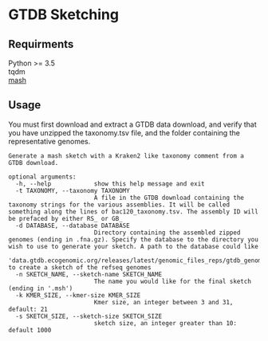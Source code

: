 # GTDB Sketching

## Requirments
Python >= 3.5  
tqdm  
[mash](https://github.com/marbl/Mash)

## Usage
You must first download and extract a GTDB data download, and verify that you have unzipped the taxonomy.tsv file, and the folder containing the representative genomes.

```
Generate a mash sketch with a Kraken2 like taxonomy comment from a GTDB download.

optional arguments:
  -h, --help            show this help message and exit
  -t TAXONOMY, --taxonomy TAXONOMY
                        A file in the GTDB download containing the taxonomy strings for the various assemblies. It will be called something along the lines of bac120_taxonomy.tsv. The assembly ID will be prefaced by either RS_ or GB_
  -d DATABASE, --database DATABASE
                        Directory containing the assembled zipped genomes (ending in .fna.gz). Specify the database to the directory you wish to use to generate your sketch. A path to the database could like
                        'data.gtdb.ecogenomic.org/releases/latest/genomic_files_reps/gtdb_genomes_reps_r214/database/GCF/' to create a sketch of the refseq genomes
  -n SKETCH_NAME, --sketch-name SKETCH_NAME
                        The name you would like for the final sketch (ending in '.msh')
  -k KMER_SIZE, --kmer-size KMER_SIZE
                        Kmer size, an integer between 3 and 31, default: 21
  -s SKETCH_SIZE, --sketch-size SKETCH_SIZE
                        sketch size, an integer greater than 10: default 1000

```